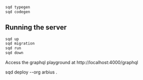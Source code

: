```bash
sqd typegen
sqd codegen
```

## Running the server

```bash
sqd up
sqd migration
sqd run
sqd down
```

Access the graphql playground at http://localhost:4000/graphql

sqd deploy --org arbius .
